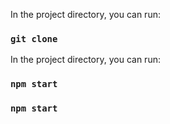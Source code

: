 In the project directory, you can run:

### `git clone `

In the project directory, you can run:

### `npm start`

### `npm start`
